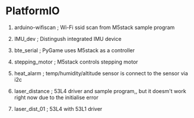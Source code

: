 # PlatformIO

1. arduino-wifiscan ; Wi-Fi ssid scan from M5stack sample program

2. IMU_dev ; Distingush integrated IMU device

3. bte_serial ; PyGame uses M5stack as a controller

4. stepping_motor ; M5stack controls stepping motor

5. heat_alarm ; temp/humidity/altitude sensor is connect to the sensor via i2c 

6. laser_distance ; 53L4 driver and sample program,, but it doesm't work right now due to the initialise error

7. laser_dist_01 ; 53L4 with 53L1 driver


